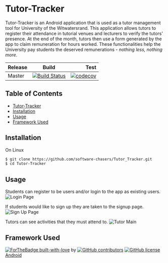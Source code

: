 # Tutor-Tracker

Tutor-Tracker is an Android application that is used as a tutor management tool for University of the Witwatersrand. This application allows tutors to register their attendance in tutorial venues and lecturers to verify the tutors' presence. At the end of the month, tutors then use a form generated by the app to claim remuneration for hours worked. These functionalities help the University pay students the deserved remunerations - *nothing less, nothing more*.

|Release|Build        |Test    |
|-------|-------------|-------:|
|Master |[![Build Status](https://travis-ci.org/software-chasers/Tutor_Tracker.svg?branch=master)](https://travis-ci.org/software-chasers/Tutor_Tracker)|[![codecov](https://codecov.io/gh/software-chasers/Tutor_Tracker/branch/master/graph/badge.svg)](https://codecov.io/gh/software-chasers/Tutor_Tracker)|

## Table of Contents
* [Tutor-Tracker](https://github.com/software-chasers/tutor_tracker#tutor-tracker)
* [Installation](https://github.com/software-chasers/tutor_tracker#installation)
* [Usage](https://github.com/software-chasers/tutor_tracker#usage)
* [Framework Used](https://github.com/software-chasers/tutor_tracker#framework-used)

## Installation
On Linux
```bash
$ git clone https://github.com/software-chasers/Tutor_Tracker.git
$ cd Tutor-Tracker
```
## Usage
Students can register to be users and/or login to the app as existing users.
![Login Page](https://github.com/software-chasers/Tutor_Tracker/wiki/Usages#login-page)

If students would like to sign up they are taken to the signup page.
![Sign Up Page](https://github.com/software-chasers/Tutor_Tracker/wiki/Usages#sign-up-page)

Tutors can see activities that they must attend to.
![Tutor Main](https://github.com/software-chasers/Tutor_Tracker/wiki/Usages#tutor-main-page)

## Framework Used
[![ForTheBadge built-with-love](http://ForTheBadge.com/images/badges/built-with-love.svg)](https://github.com/software-chasers/Tutor_Tracker/)  by [![GitHub contributors](https://img.shields.io/github/contributors/Naereen/StrapDown.js.svg)](https://github.com/software-chasers/Tutor_Tracker/graphs/contributors)
[![GitHub license](https://img.shields.io/github/license/Naereen/StrapDown.js.svg)](https://github.com/software-chasers/Tutor_Tracker/blob/master/LICENSE)
[Android](https://developer.android.com/studio)
